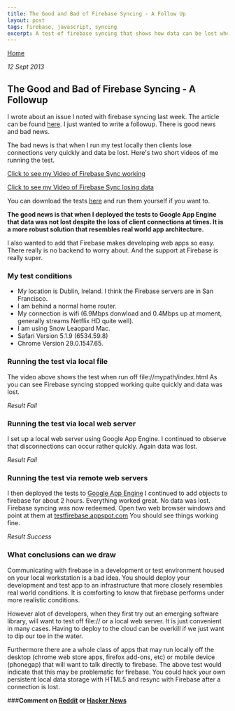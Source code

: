 ```yaml
---
title: The Good and Bad of Firebase Syncing - A Follow Up
layout: post
tags: firebase, javascript, syncing
excerpt: A test of firebase syncing that shows how data can be lost when a client becomes disconnected from firebase
---
```

                                                                                                
[Home](http://nigelkelly.github.io)

*12 Sept 2013*
## The Good and Bad of Firebase Syncing - A Followup

I wrote about an issue I noted with firebase syncing last week. The article can be found [here](http://nigelkelly.github.io/the-good-and-bad-parts-of-firebase-syncing-part1.html). I just wanted to write a followup. There is good news and bad news.

The bad news is that when I run my test locally then clients lose connections very quickly and data be lost. Here's two short videos of me running the test.

[Click to see my Video of Firebase Sync working](http://youtu.be/8zAGLiDf5uM)

[Click to see my Video of Firebase Sync losing data](http://youtu.be/b8MbvWi06CE)

You can download the tests [here](https://github.com/nigelkelly/firebase-tests) and run them yourself if you want to.

**The good news is that when I deployed the tests to Google App Engine that data was not lost despite the loss of client connections at times. It is a more robust solution that resembles real world app architecture.**

I also wanted to add that Firebase makes developing web apps so easy. There really is no backend to worry about. And the support at Firebase is really super.

### My test conditions

* My location is Dublin, Ireland. I think the Firebase servers are in San Francisco.
* I am behind a normal home router. 
* My connection is wifi (6.9Mbps donwload and 0.4Mbps up at moment, generally streams Netflix HD quite well). 
* I am using Snow Leaopard Mac.
* Safari Version 5.1.9 (6534.59.8) 
* Chrome Version 29.0.1547.65. 

### Running the test via local file

The video above shows the test when run off file://mypath/index.html
As you can see Firebase syncing stopped working quite quickly and data was lost.

*Result Fail*

### Running the test via local web server 

I set up a local web server using Google App Engine. I continued to observe that disconnections can occur rather quickly. Again data was lost.

*Result Fail*

### Running the test via remote web servers 

I then deployed the tests to [Google App Engine](http://testfirebase.appspot.com) I continued to add objects to firebase for about 2 hours. Everything worked great. No data was lost. Firebase syncing was now redeemed.
Open two web browser windows and point at them at [testfirebase.appspot.com](http://testfirebase.appspot.com) You should see things working fine.

*Result Success*

### What conclusions can we draw

Communicating with firebase in a development or test environment housed on your local workstation is a bad idea. You should deploy your development and test app to an infrastructure that more closely resembles real world conditions. It is comforting to know that firebase performs under more realistic conditions.

However alot of developers, when they first try out an emerging software library, will want to test off file:// or a local web server. It is just convenient in many cases. Having to deploy to the cloud can be overkill if we just want to dip our toe in the water.

Furthermore there are a whole class of apps that may run locally off the desktop (chrome web store apps, firefox add-ons, etc) or mobile device (phonegap) that will want to talk directly to firebase. The above test would indicate that this may be problematic for firebase. You could hack your own persistent local data storage with HTML5 and resync with Firebase after a connection is lost.

###**Comment on [Reddit](http://www.reddit.com/r/javascript/comments/1m8wgl/the_good_and_bad_of_firebase_syncing_a_followup/) or [Hacker News](https://news.ycombinator.com/item?id=6374063)**